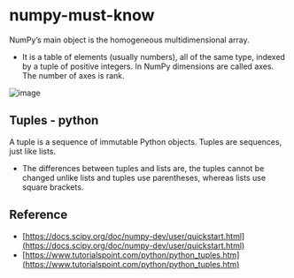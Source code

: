 # numpy-must-know
NumPy’s main object is the homogeneous multidimensional array.
 - It is a table of elements (usually numbers), all of the same type, indexed by a tuple of positive integers. In NumPy dimensions are called axes. The number of axes is rank.

![image](https://user-images.githubusercontent.com/5538753/36638810-d2d79bf0-1a38-11e8-973f-bdaa11a446ca.png)


## Tuples - python
A tuple is a sequence of immutable Python objects. Tuples are sequences, just like lists.
 - The differences between tuples and lists are, the tuples cannot be changed unlike lists and tuples use parentheses, whereas lists use square brackets.


## Reference
 - [https://docs.scipy.org/doc/numpy-dev/user/quickstart.html](https://docs.scipy.org/doc/numpy-dev/user/quickstart.html)
 - [https://www.tutorialspoint.com/python/python_tuples.htm](https://www.tutorialspoint.com/python/python_tuples.htm)